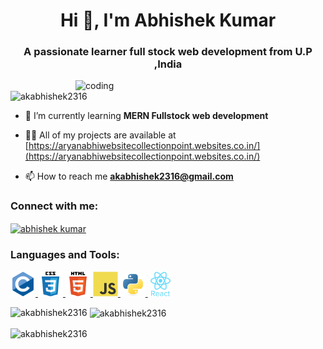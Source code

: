<h1 align="center">Hi 👋, I'm Abhishek Kumar</h1>
<h3 align="center">A passionate learner full stock web development from U.P ,India</h3>
<img align="right"alt="coding"width="400"src="https://user-images.githubusercontent.com/74038190/219923809-b86dc415-a0c2-4a38-bc88-ad6cf06395a8.gif"/>
<p align="left"> <img src="https://komarev.com/ghpvc/?username=akabhishek2316&label=Profile%20views&color=0e75b6&style=flat" alt="akabhishek2316" /> </p>

- 🌱 I’m currently learning **MERN Fullstock web development**

- 👨‍💻 All of my projects are available at [https://aryanabhiwebsitecollectionpoint.websites.co.in/](https://aryanabhiwebsitecollectionpoint.websites.co.in/)

- 📫 How to reach me **akabhishek2316@gmail.com**

<h3 align="left">Connect with me:</h3>
<p align="left">
<a href="https://linkedin.com/in/abhishek kumar" target="blank"><img align="center" src="https://raw.githubusercontent.com/rahuldkjain/github-profile-readme-generator/master/src/images/icons/Social/linked-in-alt.svg" alt="abhishek kumar" height="30" width="40" /></a>
</p>

<h3 align="left">Languages and Tools:</h3>
<p align="left"> <a href="https://www.cprogramming.com/" target="_blank" rel="noreferrer"> <img src="https://raw.githubusercontent.com/devicons/devicon/master/icons/c/c-original.svg" alt="c" width="40" height="40"/> </a> <a href="https://www.w3schools.com/css/" target="_blank" rel="noreferrer"> <img src="https://raw.githubusercontent.com/devicons/devicon/master/icons/css3/css3-original-wordmark.svg" alt="css3" width="40" height="40"/> </a> <a href="https://www.w3.org/html/" target="_blank" rel="noreferrer"> <img src="https://raw.githubusercontent.com/devicons/devicon/master/icons/html5/html5-original-wordmark.svg" alt="html5" width="40" height="40"/> </a> <a href="https://developer.mozilla.org/en-US/docs/Web/JavaScript" target="_blank" rel="noreferrer"> <img src="https://raw.githubusercontent.com/devicons/devicon/master/icons/javascript/javascript-original.svg" alt="javascript" width="40" height="40"/> </a> <a href="https://www.python.org" target="_blank" rel="noreferrer"> <img src="https://raw.githubusercontent.com/devicons/devicon/master/icons/python/python-original.svg" alt="python" width="40" height="40"/> </a> <a href="https://reactjs.org/" target="_blank" rel="noreferrer"> <img src="https://raw.githubusercontent.com/devicons/devicon/master/icons/react/react-original-wordmark.svg" alt="react" width="40" height="40"/> </a> </p>

<p><img align="left" src="https://github-readme-stats.vercel.app/api/top-langs?username=akabhishek2316&show_icons=true&locale=en&layout=compact" alt="akabhishek2316" /></p>

<p>&nbsp;<img align="center" src="https://github-readme-stats.vercel.app/api?username=akabhishek2316&show_icons=true&locale=en" alt="akabhishek2316" /></p>

<p><img align="center" src="https://github-readme-streak-stats.herokuapp.com/?user=akabhishek2316&" alt="akabhishek2316" /></p>

